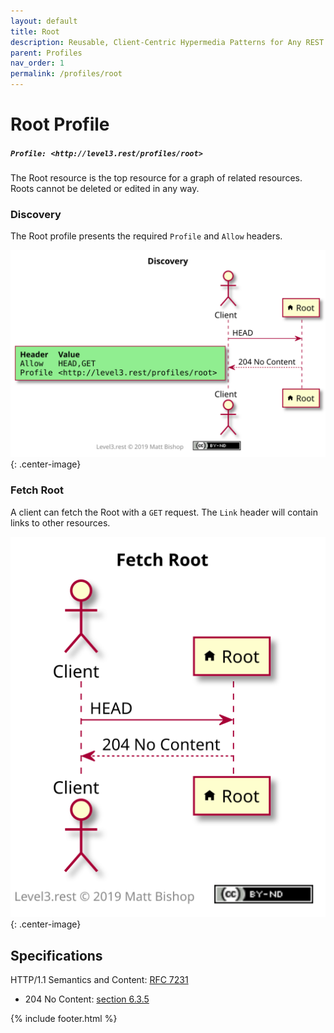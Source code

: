 ```yaml
---
layout: default
title: Root
description: Reusable, Client-Centric Hypermedia Patterns for Any REST API
parent: Profiles
nav_order: 1
permalink: /profiles/root
---
```

# Root Profile

##### `Profile: <http://level3.rest/profiles/root>`

The Root resource is the top resource for a graph of related resources. Roots cannot be deleted or edited in any way.

### Discovery

The Root profile presents the required `Profile` and `Allow` headers.

![](root/discovery.svg){: .center-image}

### Fetch Root

A client can fetch the Root with a `GET` request. The `Link` header will contain links to other resources.

![](root/fetch.svg){: .center-image}

## Specifications

HTTP/1.1 Semantics and Content: [RFC 7231](https://tools.ietf.org/html/rfc7231)

- 204 No Content:  [section 6.3.5](https://tools.ietf.org/html/rfc7231#section-6.3.5)

{% include footer.html %}